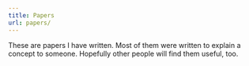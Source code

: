 ```yaml
---
title: Papers
url: papers/
---
```


These are papers I have written. Most of them were written to explain a
concept to someone.  Hopefully other people will find them
useful, too.

